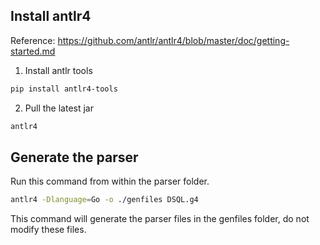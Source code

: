 ## Install antlr4

Reference: https://github.com/antlr/antlr4/blob/master/doc/getting-started.md

1. Install antlr tools
```bash
pip install antlr4-tools
```

2. Pull the latest jar
```bash
antlr4 
```

## Generate the parser
Run this command from within the parser folder.
```bash
antlr4 -Dlanguage=Go -o ./genfiles DSQL.g4
```
This command will generate the parser files in the genfiles folder, do not modify these files.